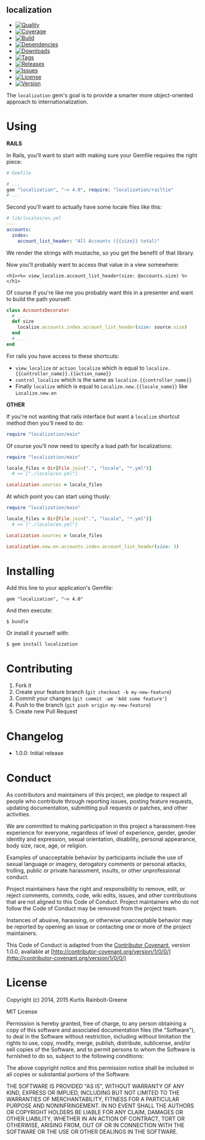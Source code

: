 localization
------------

  - [![Quality](http://img.shields.io/codeclimate/github/krainboltgreene/localization.gem.svg?style=flat-square)](https://codeclimate.com/github/krainboltgreene/localization.gem)
  - [![Coverage](http://img.shields.io/codeclimate/coverage/github/krainboltgreene/localization.gem.svg?style=flat-square)](https://codeclimate.com/github/krainboltgreene/localization.gem)
  - [![Build](http://img.shields.io/travis-ci/krainboltgreene/localization.gem.svg?style=flat-square)](https://travis-ci.org/krainboltgreene/localization.gem)
  - [![Dependencies](http://img.shields.io/gemnasium/krainboltgreene/localization.gem.svg?style=flat-square)](https://gemnasium.com/krainboltgreene/localization.gem)
  - [![Downloads](http://img.shields.io/gem/dtv/localization.svg?style=flat-square)](https://rubygems.org/gems/localization)
  - [![Tags](http://img.shields.io/github/tag/krainboltgreene/localization.gem.svg?style=flat-square)](http://github.com/krainboltgreene/localization.gem/tags)
  - [![Releases](http://img.shields.io/github/release/krainboltgreene/localization.gem.svg?style=flat-square)](http://github.com/krainboltgreene/localization.gem/releases)
  - [![Issues](http://img.shields.io/github/issues/krainboltgreene/localization.gem.svg?style=flat-square)](http://github.com/krainboltgreene/localization.gem/issues)
  - [![License](http://img.shields.io/badge/license-MIT-brightgreen.svg?style=flat-square)](http://opensource.org/licenses/MIT)
  - [![Version](http://img.shields.io/gem/v/localization.svg?style=flat-square)](https://rubygems.org/gems/localization)


The `localization` gem's goal is to provide a smarter more object-oriented approach to internationalization.


Using
=====

**RAILS**

In Rails, you'll want to start with making sure your Gemfile requires the right piece:

``` ruby
# Gemfile

# ...
gem "localization", "~> 4.0", require: "localization/railtie"
# ...
```

Second you'll want to actually have some locale files like this:

``` yml
# lib/locales/en.yml
---
accounts:
  index:
    account_list_header: "All Accounts ({{size}} total)"
```

We render the strings with mustache, so you get the benefit of that library.

Now you'll probably want to access that value in a view somewhere:

``` erb
<h1><%= view_localize.account_list_header(size: @accounts.size) %></h1>
```

Of course if you're like me you probably want this in a presenter and want to build the path yourself:

``` ruby
class AccountsDecorator
  # ...
  def size
    localize.accounts.index.account_list_header(size: source.size)
  end
  # ...
end
```

For rails you have access to these shortcuts:

  - `view_localize` or `action_localize` which is equal to `localize.{{controller_name}}.{{action_name}}`
  - `control_localize` which is the same as `localize.{{controller_name}}`
  - Finally `localize` which is equal to `Localize.new.{{locale_name}}` like `Localize.new.en`


**OTHER**

If you're not wanting that rails interface but want a `localize` shortcut method then you'll need to do:

``` ruby
require "localization/main"
```

Of course you'll now need to specify a load path for localizations:

``` ruby
require "localization/main"

locale_files = Dir[File.join(".", "locale", "*.yml")]
  # => ["./locale/en.yml"]

Localization.sources = locale_files
```

At which point you can start using thusly:

``` ruby
require "localization/main"

locale_files = Dir[File.join(".", "locale", "*.yml")]
  # => ["./locale/en.yml"]

Localization.sources = locale_files

Localization.new.en.accounts.index.account_list_header(size: 3)
```


Installing
==========

Add this line to your application's Gemfile:

    gem "localization", "~> 4.0"

And then execute:

    $ bundle

Or install it yourself with:

    $ gem install localization


Contributing
============

  1. Fork it
  2. Create your feature branch (`git checkout -b my-new-feature`)
  3. Commit your changes (`git commit -am 'Add some feature'`)
  4. Push to the branch (`git push origin my-new-feature`)
  5. Create new Pull Request


Changelog
=========

  - 1.0.0: Initial release


Conduct
=======

As contributors and maintainers of this project, we pledge to respect all people who contribute through reporting issues, posting feature requests, updating documentation, submitting pull requests or patches, and other activities.

We are committed to making participation in this project a harassment-free experience for everyone, regardless of level of experience, gender, gender identity and expression, sexual orientation, disability, personal appearance, body size, race, age, or religion.

Examples of unacceptable behavior by participants include the use of sexual language or imagery, derogatory comments or personal attacks, trolling, public or private harassment, insults, or other unprofessional conduct.

Project maintainers have the right and responsibility to remove, edit, or reject comments, commits, code, wiki edits, issues, and other contributions that are not aligned to this Code of Conduct. Project maintainers who do not follow the Code of Conduct may be removed from the project team.

Instances of abusive, harassing, or otherwise unacceptable behavior may be reported by opening an issue or contacting one or more of the project maintainers.

This Code of Conduct is adapted from the [Contributor Covenant](http:contributor-covenant.org), version 1.0.0, available at [http://contributor-covenant.org/version/1/0/0/](http://contributor-covenant.org/version/1/0/0/)


License
=======

Copyright (c) 2014, 2015 Kurtis Rainbolt-Greene

MIT License

Permission is hereby granted, free of charge, to any person obtaining
a copy of this software and associated documentation files (the
"Software"), to deal in the Software without restriction, including
without limitation the rights to use, copy, modify, merge, publish,
distribute, sublicense, and/or sell copies of the Software, and to
permit persons to whom the Software is furnished to do so, subject to
the following conditions:

The above copyright notice and this permission notice shall be
included in all copies or substantial portions of the Software.

THE SOFTWARE IS PROVIDED "AS IS", WITHOUT WARRANTY OF ANY KIND,
EXPRESS OR IMPLIED, INCLUDING BUT NOT LIMITED TO THE WARRANTIES OF
MERCHANTABILITY, FITNESS FOR A PARTICULAR PURPOSE AND
NONINFRINGEMENT. IN NO EVENT SHALL THE AUTHORS OR COPYRIGHT HOLDERS BE
LIABLE FOR ANY CLAIM, DAMAGES OR OTHER LIABILITY, WHETHER IN AN ACTION
OF CONTRACT, TORT OR OTHERWISE, ARISING FROM, OUT OF OR IN CONNECTION
WITH THE SOFTWARE OR THE USE OR OTHER DEALINGS IN THE SOFTWARE.
